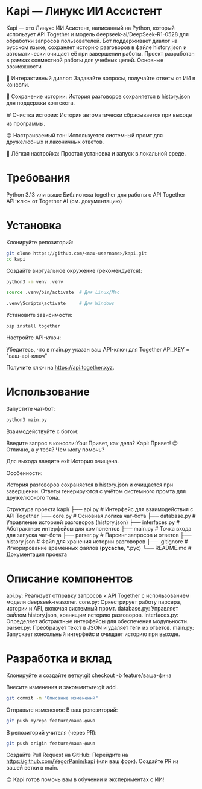 # Kapi — Линукс ИИ Ассистент
Kapi — это Линукс ИИ Асистент, написанный на Python, который использует API Together и модель deepseek-ai/DeepSeek-R1-0528 для обработки запросов пользователей. Бот поддерживает диалог на русском языке, сохраняет историю разговоров в файле history.json и автоматически очищает её при завершении работы. Проект разработан в рамках совместной работы для учебных целей.
Основные возможности

💬 Интерактивный диалог: Задавайте вопросы, получайте ответы от ИИ в консоли.

📝 Сохранение истории: История разговоров сохраняется в history.json для поддержки контекста.

🗑️ Очистка истории: История автоматически сбрасывается при выходе из программы.

😊 Настраиваемый тон: Используется системный промт для дружелюбных и лаконичных ответов.

🚀 Лёгкая настройка: Простая установка и запуск в локальной среде.

# Требования

Python 3.13 или выше
Библиотека together для работы с API Together
API-ключ от Together AI (см. документацию)

# Установка

Клонируйте репозиторий:
``` bash
git clone https://github.com/<ваш-username>/kapi.git
cd kapi
```


Создайте виртуальное окружение (рекомендуется):
``` bash
python3 -m venv .venv
```
``` bash
source .venv/bin/activate  # Для Linux/Mac
```
``` bash
.venv\Scripts\activate     # Для Windows
```

Установите зависимости:
``` bash
pip install together
```


Настройте API-ключ:

Убедитесь, что в main.py указан ваш API-ключ для Together API_KEY = "ваш-api-ключ"


Получите ключ на https://api.together.xyz.



# Использование

Запустите чат-бот:
``` bash
python3 main.py
```


Взаимодействуйте с ботом:

Введите запрос в консоли:You: Привет, как дела?
Kapi: Привет! 😊 Отлично, а у тебя? Чем могу помочь?


Для выхода введите exit
История очищена.




Особенности:

История разговоров сохраняется в history.json и очищается при завершении.
Ответы генерируются с учётом системного промта для дружелюбного тона.



Структура проекта
kapi/
├── api.py              # Интерфейс для взаимодействия с API Together
├── core.py             # Основная логика чат-бота
├── database.py         # Управление историей разговоров (history.json)
├── interfaces.py       # Абстрактные интерфейсы для компонентов
├── main.py             # Точка входа для запуска чат-бота
├── parser.py           # Парсинг запросов и ответов
├── history.json        # Файл для хранения истории разговоров
├── .gitignore          # Игнорирование временных файлов (__pycache__, *.pyc)
└── README.md           # Документация проекта

# Описание компонентов

api.py: Реализует отправку запросов к API Together с использованием модели deepseek-reasoner.
core.py: Оркестрирует работу парсера, истории и API, включая системный промт.
database.py: Управляет файлом history.json, хранящим историю разговоров.
interfaces.py: Определяет абстрактные интерфейсы для обеспечения модульности.
parser.py: Преобразует текст в JSON и удаляет теги <think> из ответов.
main.py: Запускает консольный интерфейс и очищает историю при выходе.


# Разработка и вклад

Клонируйте и создайте ветку:git checkout -b feature/ваша-фича


Внесите изменения и закоммитьте:git add .
``` bash
git commit -m "Описание изменений"
```

Отправьте изменения:
В ваш репозиторий:
``` bash
git push myrepo feature/ваша-фича
```

В репозиторий учителя (через PR):
``` bash
git push origin feature/ваша-фича
```



Создайте Pull Request на GitHub:
Перейдите на https://github.com/YegorPanin/kapi (или ваш форк).
Создайте PR из вашей ветки в main.


😊 Kapi готов помочь вам в обучении и экспериментах с ИИ!
